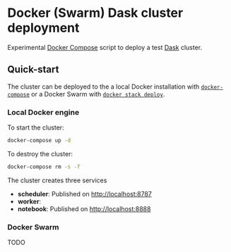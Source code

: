 # Docker (Swarm) Dask cluster deployment

Experimental [Docker Compose](https://docs.docker.com/compose/) script to deploy a test [Dask](https://dask.pydata.org/en/latest/) cluster.


## Quick-start

The cluster can be deployed to the a local Docker installation with [`docker-compose`](https://docs.docker.com/compose/overview/) or a Docker Swarm with [`docker stack deploy`](https://docs.docker.com/engine/reference/commandline/stack_deploy/).

### Local Docker engine

To start the cluster:

```bash
docker-compose up -d
```

To destroy the cluster:

```bash
docker-compose rm -s -f
```

The cluster creates three services

- **scheduler**: Published on <http://localhost:8787>
- **worker**:
- **notebook**: Published on <http://localhost:8888>


### Docker Swarm

TODO
